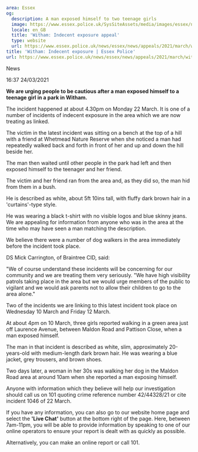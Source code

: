 ```yaml
area: Essex
og:
  description: A man exposed himself to two teenage girls
  image: https://www.essex.police.uk/SysSiteAssets/media/images/essex/news/library-images/600/appeal-600.jpg?crop=(0,7,600,323)&amp;w=600&amp;h=300&amp;scale=both
  locale: en_GB
  title: 'Witham: Indecent exposure appeal'
  type: website
  url: https://www.essex.police.uk/news/essex/news/appeals/2021/march/witham-indecent-exposure/
title: 'Witham: Indecent exposure | Essex Police'
url: https://www.essex.police.uk/news/essex/news/appeals/2021/march/witham-indecent-exposure/
```

News

16:37 24/03/2021

**We are urging people to be cautious after a man exposed himself to a teenage girl in a park in Witham.**

The incident happened at about 4.30pm on Monday 22 March. It is one of a number of incidents of indecent exposure in the area which we are now treating as linked.

The victim in the latest incident was sitting on a bench at the top of a hill with a friend at Whetmead Nature Reserve when she noticed a man had repeatedly walked back and forth in front of her and up and down the hill beside her.

The man then waited until other people in the park had left and then exposed himself to the teenager and her friend.

The victim and her friend ran from the area and, as they did so, the man hid from them in a bush.

He is described as white, about 5ft 10ins tall, with fluffy dark brown hair in a 'curtains'-type style.

He was wearing a black t-shirt with no visible logos and blue skinny jeans.
We are appealing for information from anyone who was in the area at the time who may have seen a man matching the description.

We believe there were a number of dog walkers in the area immediately before the incident took place.

DS Mick Carrington, of Braintree CID, said:

"We of course understand these incidents will be concerning for our community and we are treating them very seriously.
"We have high visibility patrols taking place in the area but we would urge members of the public to vigilant and we would ask parents not to allow their children to go to the area alone."

Two of the incidents we are linking to this latest incident took place on Wednesday 10 March and Friday 12 March.

At about 4pm on 10 March, three girls reported walking in a green area just off Laurence Avenue, between Maldon Road and Pattison Close, when a man exposed himself.

The man in that incident is described as white, slim, approximately 20-years-old with medium-length dark brown hair. He was wearing a blue jacket, grey trousers, and brown shoes.

Two days later, a woman in her 30s was walking her dog in the Maldon Road area at around 10am when she reported a man exposing himself.

Anyone with information which they believe will help our investigation should call us on 101 quoting crime reference number 42/44328/21 or cite incident 1046 of 22 March.

If you have any information, you can also go to our website home page and select the **'Live Chat'** button at the bottom right of the page. Here, between 7am-11pm, you will be able to provide information by speaking to one of our online operators to ensure your report is dealt with as quickly as possible.

Alternatively, you can make an online report or call 101.
